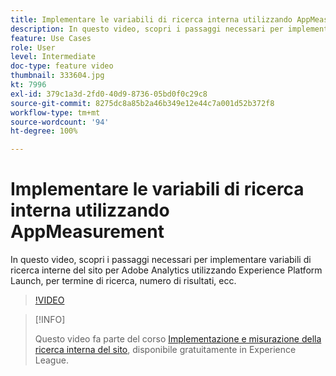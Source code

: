 ```yaml
---
title: Implementare le variabili di ricerca interna utilizzando AppMeasurement
description: In questo video, scopri i passaggi necessari per implementare variabili di ricerca interne del sito per Adobe Analytics utilizzando Experience Platform Launch, per termine di ricerca, numero di risultati, ecc.
feature: Use Cases
role: User
level: Intermediate
doc-type: feature video
thumbnail: 333604.jpg
kt: 7996
exl-id: 379c1a3d-2fd0-40d9-8736-05bd0f0c29c8
source-git-commit: 8275dc8a85b2a46b349e12e44c7a001d52b372f8
workflow-type: tm+mt
source-wordcount: '94'
ht-degree: 100%

---
```


# Implementare le variabili di ricerca interna utilizzando AppMeasurement

In questo video, scopri i passaggi necessari per implementare variabili di ricerca interne del sito per Adobe Analytics utilizzando Experience Platform Launch, per termine di ricerca, numero di risultati, ecc.

>[!VIDEO](https://video.tv.adobe.com/v/333604/?quality=12&learn=on)

>[!INFO]
>
> Questo video fa parte del corso [Implementazione e misurazione della ricerca interna del sito](https://experienceleague.adobe.com/?recommended=Analytics-U-1-2021.1.search&amp;lang=it), disponibile gratuitamente in Experience League.